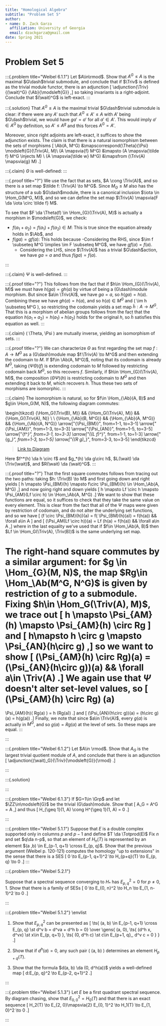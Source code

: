 ```yaml
---
title: "Homological Algebra"
subtitle: "Problem Set 5"
author:
- name: D. Zack Garza
  affiliation: University of Georgia 
  email: dzackgarza@gmail.com 
date: Spring 2021
---
```


# Problem Set 5  

:::{.problem title="Weibel 6.1.1"}
Let $A\in\rmod$. 
Show that $A^G \leq A$ is the maximal $G\dash$trivial submodule, and conclude that if $\Triv$ is defined as the trivial module functor, there is an adjunction
\[
\adjunction{\Triv}{(\wait)^G}
{\Ab}{\modsleft{G}}
,\]
so taking invariants is a right-adjoint.
Conclude that $(\wait)^G$ is left-exact.
:::

:::{.solution}
That $A^G\leq A$ is the maximal trivial $G\dash$trivial submodule is clear: if there were any $A'$ such that $A^G \leq A' \leq A$ with $A'$ being $G\dash$trivial, we would have $ga' = a'$ for all $a' \in A'$.
This would imply $a'\in A^G$ by definition, so $A'\leq A^g$ and this forces $A^G = A'$.

Moreover, since right adjoints are left-exact, it suffices to show the adjunction exists. 
The claim is that there is a natural isomorphism between the sets of morphisms
\[
\Ab(A, M^G) &\mapscorrespond{\Theta}{\Psi} \modsleft{G}(\Triv(A), M)\\
(A \mapsvia{f} M^G) &\mapsto (A \mapsvia{\tilde f} M^G \injects M) \\
(A \mapsvia{\tilde w} M^G) &\mapsfrom (\Triv(A) \mapsvia{g} M)
.\]

:::{.claim}
$\Theta$ is well-defined: 
:::

:::{.proof title="?"}
We use the fact that as sets, $A \cong \Triv(A)$, and so there is a set map $\tilde f: \Triv(A) \to M^G$. 
Since $M_G \leq M$ also has the structure of a sub $G\dash$module, there is a canonical inclusion $\iota \in \Hom_G(M^G, M)$, and so we can define the set map $\Triv(A) \mapsvia{F \da \iota \circ \tilde f}  M$.

To see that $F \da \Theta(f) \in \Hom_{G}(\Triv(A), M)$ is actually a morphism in $\modsleft{G}$, we check:

- $f(a_1 + a_2) = f(a_1) + f(a_2) \in M$: This is true since the equation already holds in $\Ab$, and
- $f(ga) = gf(a)$: This holds because 
  -Considering the RHS, since $\im f \subseteq M^G \implies \im F \subseteq M^G$, we have $gf(a) = f(a)$.
  - Considering the LHS, since $\Triv(A)$ has a trivial $G\dash$action, we have $ga = a$ and thus $f(ga) = f(a)$.
  
:::

:::{.claim}
$\Psi$ is well-defined.
:::

:::{.proof title="?"}
This follows from the fact that if $h\in \Hom_{G}(\Triv(A), M)$ we must have $h(ga) = gh(a)$ by virtue of being a \(G\dash\)module morphism.
But since $a\in \Triv(A)$, we have $ga= a$, so $h(ga) = h(a)$.
Combining these we have $gh(a) = h(a)$, and so $h(a)\in M^G$ and \( \im h \subseteq M^G \), so restricting the codomain yields a set map $\tilde h: A\to M^G$.
That this is a morphism of abelian groups follows from the fact that the equation $h(a_1 + a_2) = h(a_1) + h(a_2)$ holds for the original $h$, so $\tilde h$ satisfies this equation as well.
:::

:::{.claim}
\( \Theta, \Psi \) are mutually inverse, yielding an isomorphism of sets.
:::

:::{.proof title="?"}
We can characterize $\Theta$ as first regarding the set map $f:A\to M^G$ as a \(G\dash\)module map $f:\Triv(A) \to M^G$ and then extending the codomain to $M$. 
If $f\in \Ab(A, M^G)$, noting that its codomain is already $M^G$, taking $(\Psi \Theta)(f)$ is extending codomain to $M$ followed by restricting codomain back $M^G$, so this recovers $f$.
Similarly, if $h\in \Hom_{G}(\Triv(A), M)$, the composition $(\Theta \Psi)(h)$ is restricting codomain to $M^G$ and then extending it back to $M$, which recovers $h$.
Thus these two sets of morphisms are isomorphic.
:::

:::{.claim}
The isomorphism is natural, so for $f\in \Hom_{\Ab}(A, B)$ and $g\in \Hom_G(M, N)$, the following diagram commutes:

\begin{tikzcd}
	{\Hom_G(\Triv(B), M)} && {\Hom_G(\Triv(A), M)} && {\Hom_G(\Triv(A), N)} \\
	\\
	{\Hom_{\Ab}(B, M^G)} && {\Hom_{\Ab}(A, M^G)} && {\Hom_{\Ab}(A, N^G)}
	\arrow["{\Psi_{BM}}", from=1-1, to=3-1]
	\arrow["{\Psi_{AM}}", from=1-3, to=3-3]
	\arrow["{\Psi_{AN}}", from=1-5, to=3-5]
	\arrow["{f^*}", from=3-1, to=3-3]
	\arrow["{(L f)^*}", from=1-1, to=1-3]
	\arrow["{g_*}", from=1-3, to=1-5]
	\arrow["{(R g)_*}", from=3-3, to=3-5]
\end{tikzcd}

> [Link to Diagram](https://q.uiver.app/?q=WzAsNixbMCwwLCJcXEhvbV9HKFxcVHJpdihCKSwgTSkiXSxbMiwwLCJcXEhvbV9HKFxcVHJpdihBKSwgTSkiXSxbNCwwLCJcXEhvbV9HKFxcVHJpdihBKSwgTikiXSxbMCwyLCJcXEhvbV97XFxBYn0oQiwgTV5HKSJdLFsyLDIsIlxcSG9tX3tcXEFifShBLCBNXkcpIl0sWzQsMiwiXFxIb21fe1xcQWJ9KEEsIE5eRykiXSxbMCwzLCJcXFBzaV97Qk19Il0sWzEsNCwiXFxQc2lfe0FNfSJdLFsyLDUsIlxcUHNpX3tBTn0iXSxbMyw0LCJmXioiXSxbMCwxLCIoXFxUaGV0YSBmKV4qIl0sWzEsMiwiZ18qIl0sWzQsNSwiKFxcUHNpIGcpXyoiXV0=)

Here $f^*(h) \da h \circ f$ and $g_*(h) \da g\circ h$, $L(\wait) \da \Triv(\wait)$, and $R(\wait) \da (\wait)^G$.
:::


:::{.proof title="?"}
That the first square commutes follows from tracing out the two paths: taking $h: \Triv(B) \to M$ and first going down and right yields
\[
h \mapsto \Psi_{BM}(h) \mapsto f\circ \Psi_{BM}(h) \in \Hom_\Ab(A, M^G)
,\]
and now going right and down yields
\[
h \mapsto Lf \circ h \mapsto \Psi_{AM}(Lf \circ h)
\in \Hom_\Ab(A, M^G)
.\]
We want to show that these functions are equal, so it suffices to check that they take the same value on every element.
This is clear from the fact that all of the $\Psi$ maps were given by restriction of codomain, and do not alter the underlying set functions, and so we have
\[
(f \circ \Psi_{BM}(h))(a) = f( \Psi_{BM}(h)(a)) = f(h(a)) && \forall a\in A
\]
and
\[
(\Psi_AM(Lf \circ h))(a) = Lf (h(a) = f(h(a)) && \forall a\in A
,\]
where in the last equality we've used that if $f\in \Hom_\Ab(A, B)$ then $Lf \in \Hom_G(\Triv(A), \Triv(B))$ is the same underlying set map.

The right-hand square commutes by a similar argument: for $g \in \Hom_{G}(M, N)$, the map $Rg\in \Hom_\Ab(M^G, N^G)$ is given by restriction of $g$ to a submodule.
Fixing $h\in \Hom_G(\Triv(A), M)$, we trace out
\[
h \mapsto \Psi_{AM}(h) \mapsto 
\Psi_{AM}(h) \circ Rg
\]
and 
\[
h\mapsto 
h \circ g \mapsto 
\Psi_{AN}(h\circ g)
,\]
so we want to show
\[
(\Psi_{AM}(h) \circ Rg)(a) =
(\Psi_{AN}(h\circ g))(a) && \forall a\in \Triv(A)
.\]
We again use that $\Psi$ doesn't alter set-level values, so
\[
(\Psi_{AM}(h) \circ Rg) (a)
=
\Psi_{AM}(h)( Rg(a) )
= h (Rg(a))
.\]
and 
\[
(\Psi_{AN}(h\circ g))(a) 
= (h\circ g)(a) 
= h(g(a))
.\]
Finally, we note that since $a\in \Triv(A)$, every $g(a)$ is actually in $M^G$, and so $g(a) = Rg(a)$ at the level of sets.
So these maps are equal.
:::










:::

:::{.problem title="Weibel 6.1.2"}
Let $A\in \rmod$.
Show that $A_G$ is the largest trivial quotient module of $A$, and conclude that there is an adjunction
\[
\adjunction{(\wait)_G}{\Triv}{\modsleft{G}}{\rmod}
.\]

:::


:::{.solution}


:::


:::{.problem title="Weibel 6.1.3"}
If $G=1\in \Grp$ and let $\ZZ\in\modsleft{G}$ be the trivial \(G\dash\)module.
Show that
\[
A_G = A^G = A
,\]
and thus
\[
H_{\geq 1}(1, A) \cong H^{\geq 1}(1, A) = 0
.\]

:::


:::{.problem title="Weibel 5.1.1"}
Suppose that $E$ is a double complex supported only in columns $p$ and $p-1$ and define $T \da \Totprod(E)$
Fix $n$ and set $q\da n-p$, so that an element of $H_n(T)$ is represented by an element $(a ,b) \in E_{p-1, q+1} \cross E_{p, q}$.
Show that the previous argument (Weibel p. 120-121) computes the homology
"up to extensions" in the sense that there is a SES
\[
0 \to E_{p-1, q+1}^2 \to H_{p+q}(T) \to E_{p, q} \to 0
.\]
:::

:::{.problem title="Weibel 5.2.1"}

Suppose that a spectral sequence converging to $H_*$ has $E^2_{p, q} = 0$ for $p \neq 0, 1$.
Show that there is a family of SESs
\[
0 \to E_{0, n}^2 \to H_n \to E_{1, n-1}^2 \to 0
.\]

:::

:::{.problem title="Weibel 5.1.2"}
\envlist

1. Show that $E_{p, q}^2$ can be presented as 
\[
\ts{ (a, b) \in E_{p-1, q+1} \cross E_{p, q} \st d^v b = d^va + d^h b = 0}
\over
\gens{ (a, 0), \ts{ (d^h x, d^vx) \st x\in E_{p, q+1} }, \ts{ (0, d^h c) \st c\in E_{p+1, q},\, d^v c = 0 }  }  
.\]

2. Show that if $d^h(a) = 0$, any such pair \( (a, b) \) determines an element $H_{p+q}(T)$.

3. Show that the formula $d(a, b) \da (0, d^h(a))$ yields a well-defined map
\[
d:E_{p, q}^2 \to E_{p-2, q+1}^2
.\]

:::


:::{.problem title="Weibel 5.1.3"}
Let $E$ be a first quadrant spectral sequence.
By diagram chasing, show that $E^2_{0, 0} = H_0(T)$ and that there is an exact sequence
\[
H_2(T) \to E_{2, 0}\mapsvia{2} E_{0, 1}^2 \to H_1(T) \to E_{1, 0}^2 \to 0
.\]

:::

